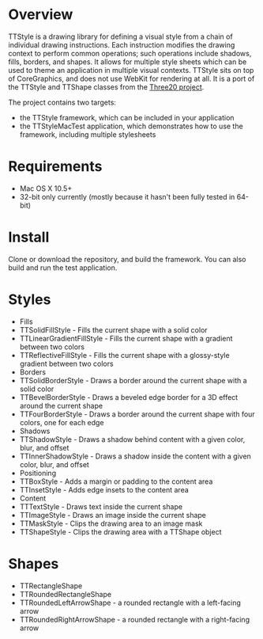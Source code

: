 Overview
========

TTStyle is a drawing library for defining a visual style from a chain of individual drawing instructions. Each instruction modifies the drawing context to perform common operations; such operations include shadows, fills, borders, and shapes. It allows for multiple style sheets which can be used to theme an application in multiple visual contexts. TTStyle sits on top of CoreGraphics, and does not use WebKit for rendering at all. It is a port of the TTStyle and TTShape classes from the [Three20 project](http://github.com/joehewitt/three20).

The project contains two targets:

* the TTStyle framework, which can be included in your application
* the TTStyleMacTest application, which demonstrates how to use the framework, including multiple stylesheets

Requirements
============

* Mac OS X 10.5+
* 32-bit only currently (mostly because it hasn't been fully tested in 64-bit)

Install
=======

Clone or download the repository, and build the framework. You can also build and run the test application.

Styles
======

* Fills
 * TTSolidFillStyle - Fills the current shape with a solid color
 * TTLinearGradientFillStyle - Fills the current shape with a gradient between two colors
 * TTReflectiveFillStyle - Fills the current shape with a glossy-style gradient between two colors
* Borders
 * TTSolidBorderStyle - Draws a border around the current shape with a solid color
 * TTBevelBorderStyle - Draws a beveled edge border for a 3D effect around the current shape
 * TTFourBorderStyle - Draws a border around the current shape with four colors, one for each edge
* Shadows
 * TTShadowStyle - Draws a shadow behind content with a given color, blur, and offset
 * TTInnerShadowStyle - Draws a shadow inside the content with a given color, blur, and offset
* Positioning
 * TTBoxStyle - Adds a margin or padding to the content area
 * TTInsetStyle - Adds edge insets to the content area
* Content
 * TTTextStyle - Draws text inside the current shape
 * TTImageStyle - Draws an image inside the current shape
 * TTMaskStyle - Clips the drawing area to an image mask
 * TTShapeStyle - Clips the drawing area with a TTShape object

Shapes
======

* TTRectangleShape
* TTRoundedRectangleShape
* TTRoundedLeftArrowShape - a rounded rectangle with a left-facing arrow
* TTRoundedRightArrowShape - a rounded rectangle with a right-facing arrow